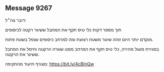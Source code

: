 ## Message 9267

דובר צה״ל:

תוך מספר דקות כלי טיס תקף את המחבל ששיגר רקטה לכיסופים

מוקדם יותר היום זוהה שיגור משטח רצועת עזה למרחב כיסופים שנפל בשטח פתוח.

בסגירת מעגל מהירה, כלי טיס תקף את המרחב ממנו שוגרה הרקטה וחיסל את המחבל ששיגר את הרקטה.

מצורף תיעוד מהתקיפה: https://bit.ly/4cBInQw

